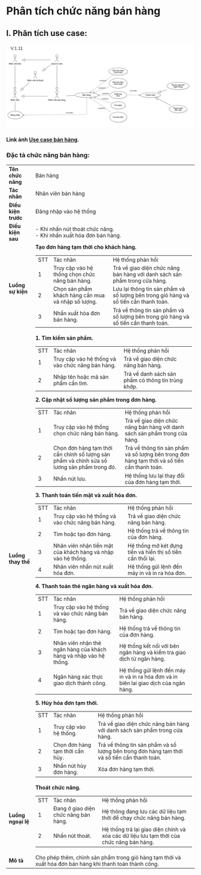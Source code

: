 # Phân tích chức năng bán hàng

## I. Phân tích use case:
  ![use-case-sale](images/UseCaseSale.png)

#### Link ảnh [Use case bán hàng](images/UseCaseSale.png).

### Đặc tả chức năng bán hàng:

<table>
  <tbody>
    <tr>
      <td>
        <b>Tên chức năng</b>
      </td>
      <td>Bán hàng</td>
    </tr>
    <tr>
      <td>
        <b>Tác nhân</b>
      </td>
      <td>Nhân viên bán hàng</td>
    </tr>
    <tr>
      <td>
        <b>Điều kiện trước</b>
      </td>
      <td>Đăng nhập vào hệ thống</td>
    </tr>
    <tr>
      <td>
        <b>Điều kiện sau</b>
      </td>
      <td>
      - Khi nhấn nút thoát chức năng. <br>
      - Khi nhấn xuất hóa đơn bán hàng.
      </td>
    </tr>
    <tr>
      <td>
        <b>Luồng sự kiện</b>
      </td>
      <td>
        <table>
          <tbody>
          <span><b>Tạo đơn hàng tạm thời cho khách hàng.</b></span>
            <tr>
              <td>STT</td>
              <td>Tác nhân</td>
              <td>Hệ thống phản hồi</td>
            </tr>
            <tr>
              <td>1</td>
              <td>Truy cập vào hệ thống chọn chức năng bán hàng.</td>
              <td>
                Trả về giao diện chức năng bán hàng với danh sách sản phẩm trong cửa hàng.
              </td>
            </tr>
            <tr>
              <td>2</td>
              <td>Chọn sản phẩm khách hàng cần mua và nhập số lượng.</td>
              <td>
                Lưu lại thông tin sản phẩm và số lượng bên trong giỏ hàng và số tiền cần thanh toán.
              </td>
            </tr>
            <tr>
              <td>3</td>
              <td>Nhấn xuất hóa đơn bán hàng.</td>
              <td>
                Trả về thông tin sản phẩm và số lượng bên trong giỏ hàng và số tiền cần thanh toán.
              </td>
            </tr>
          </tbody>
        </table>
      </td>
    </tr>
    <tr>
      <td>
        <b>Luồng thay thế</b>
      </td>
      <td>
      <table>
          <tbody>
            <span><b>1. Tìm kiếm sản phẩm.</b></span>
            <tr>
              <td>STT</td>
              <td>Tác nhân</td>
              <td>Hệ thống phản hồi</td>
            </tr>
            <tr>
              <td>1</td>
              <td>Truy cập vào hệ thống và vào chức năng bán hàng.</td>
              <td>
                Trả về giao diện chức năng bán hàng.
              </td>
            </tr>
            <tr>
              <td>2</td>
              <td>Nhập tên hoặc mã sản phẩm cần tìm.</td>
              <td>
                Trả về danh sách sản phẩm có thông tin trùng khớp.
              </td>
            </tr>
          </tbody>
        </table>
        <table>
          <tbody>
            <span><b>2. Cập nhật số lượng sản phẩm trong đơn hàng.</b></span>
            <tr>
              <td>STT</td>
              <td>Tác nhân</td>
              <td>Hệ thống phản hồi</td>
            </tr>
            <tr>
              <td>1</td>
              <td>Truy cập vào hệ thống chọn chức năng bán hàng.</td>
              <td>
                Trả về giao diện chức năng bán hàng với danh sách sản phẩm trong cửa hàng.
              </td>
            </tr>
            <tr>
              <td>2</td>
              <td>Chọn đơn hàng tạm thời cần chỉnh số lượng sản phẩm và chỉnh sửa số lương sản phẩm trong đó.</td>
              <td>
                Trả về thông tin sản phẩm và số lượng bên trong đơn hàng tạm thời và số tiền cần thanh toán.
              </td>
            </tr>
            <tr>
              <td>3</td>
              <td>Nhấn nút lưu.</td>
              <td>
                Hệ thống lưu lại thay đổi của đơn hàng tạm thời.
              </td>
            </tr>
          </tbody>
        </table>
        <table>
          <tbody>
            <span><b>3. Thanh toán tiền mặt và xuất hóa đơn.</b></span>
            <tr>
              <td>STT</td>
              <td>Tác nhân</td>
              <td>Hệ thống phản hồi</td>
            </tr>
            <tr>
              <td>1</td>
              <td>Truy cập vào hệ thống và vào chức năng bán hàng.</td>
              <td>
                Trả về giao diện chức năng bán hàng.
              </td>
            </tr>
            <tr>
              <td>2</td>
              <td>Tìm hoặc tạo đơn hàng.</td>
              <td>
                Hệ thống trả về thông tin của đơn hàng.
              </td>
            </tr>
            <tr>
              <td>3</td>
              <td>Nhân viên nhận tiền mặt của khách hàng và nhập vào hệ thống.</td>
              <td>
                Hệ thống mở két đựng tiền và hiển thị số tiền cần thối lại.
              </td>
            </tr>
            <tr>
              <td>4</td>
              <td>Nhân viên nhấn nút xuất hóa đơn.</td>
              <td>
                Hệ thống gửi lệnh đến máy in và in ra hóa đơn.
              </td>
            </tr>
          </tbody>
        </table>
        <table>
          <tbody>
            <span><b>4. Thanh toán thẻ ngân hàng và xuất hóa đơn.</b></span>
            <tr>
              <td>STT</td>
              <td>Tác nhân</td>
              <td>Hệ thống phản hồi</td>
            </tr>
            <tr>
              <td>1</td>
              <td>Truy cập vào hệ thống và vào chức năng bán hàng.</td>
              <td>
                Trả về giao diện chức năng bán hàng.
              </td>
            </tr>
            <tr>
              <td>2</td>
              <td>Tìm hoặc tạo đơn hàng.</td>
              <td>
                Hệ thống trả về thông tin của đơn hàng.
              </td>
            </tr>
            <tr>
              <td>3</td>
              <td>Nhân viên nhận thẻ ngân hàng của khách hàng và nhập vào hệ thống.</td>
              <td>
                Hệ thống kết nối với bên ngân hàng và kiểm tra giao dịch từ ngân hàng.
              </td>
            </tr>
            <tr>
              <td>4</td>
              <td>Ngân hàng xác thực giao dịch thành công.</td>
              <td>
                Hệ thống gửi lệnh đến máy in và in ra hóa đơn và in biên lai giao dịch của ngân hàng.
              </td>
            </tr>
          </tbody>
        </table>
        <table>
          <tbody>
            <span><b>5. Hủy hóa đơn tạm thời.</b></span>
            <tr>
              <td>STT</td>
              <td>Tác nhân</td>
              <td>Hệ thống phản hồi</td>
            </tr>
            <tr>
              <td>1</td>
              <td>Truy cập vào hệ thống.</td>
              <td>
                Trả về giao diện chức năng bán hàng với danh sách sản phẩm trong cửa hàng.
              </td>
            </tr>
            <tr>
              <td>2</td>
              <td>Chọn đơn hàng tạm thời cần hủy.</td>
              <td>
                Trả về thông tin sản phẩm và số lượng bên trong đơn hàng tạm thời và số tiền cần thanh toán.
              </td>
            </tr>
            <tr>
              <td>3</td>
              <td>Nhấn nút hủy đơn hàng.</td>
              <td>
                Xóa đơn hàng tạm thời.
              </td>
            </tr>
          </tbody>
        </table>
      </td>
    </tr>
    <tr>
      <td>
        <b>Luồng ngoại lệ</b>
      </td>
      <td>
        <table>
          <tbody>
            <span><b>Thoát chức năng.</b></span>
            <tr>
              <td>STT</td>
              <td>Tác nhân</td>
              <td>Hệ thống phản hồi</td>
            </tr>
            <tr>
              <td>1</td>
              <td>Đang ở giao diện chức năng bán hàng.</td>
              <td>
                Hệ thông đang lưu các dữ liệu tạm thời để chạy chức năng bán hàng.
              </td>
            </tr>
            <tr>
              <td>2</td>
              <td>Nhấn nút thoát.</td>
              <td>
                Hệ thống trả lại giao diện chính và xóa các dữ liệu lưu tạm thời của chức năng bán hàng.
              </td>
            </tr>
          </tbody>
        </table>
      </td>
    </tr>
    <tr>
      <td>
        <b>Mô tả</b>
      </td>
      <td>
        Cho phép thêm, chỉnh sản phẩm trong giỏ hàng tạm thời và xuất hóa đơn bán hàng khi thanh toán thành công.
      </td>
    </tr>
  </tbody>
</table>